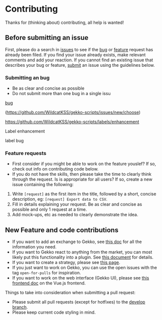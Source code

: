 # Contributing
Thanks for (thinking about) contributing, all help is wanted!

## Before submitting an issue
First, please do a search in [issues](https://github.com/WildcatKSS/gekko-scripts/issues) to see if the [bug](https://github.com/WildcatKSS/gekko-scripts/labels/bug) or [feature](https://github.com/WildcatKSS/gekko-scripts/labels/enhancement) request has already been filed. If you find your issue already exists, make relevant comments and add your reaction. If you cannot find an existing issue that describes your bug or feature, [submit](https://github.com/WildcatKSS/gekko-scripts/issues/new/choose) an issue using the guidelines below.

### Submitting an bug
* Be as clear and concise as possible
* Do not submit more than one bug in a single issu

[bug](https://github.com/WildcatKSS/gekko-scripts/issues/new?assignees=&labels=&template=bug_report.md&title=)


(https://github.com/WildcatKSS/gekko-scripts/issues/new/choose)


https://github.com/WildcatKSS/gekko-scripts/labels/enhancement

Label enhancement

label bug

### Feature requests
* First consider if you might be able to work on the feature youslef? If so, check out info on contributing code below.
* If you do not have the skills, then please take the time to clearly think through the request. Is is appropriate for all users?  If so, create a new issue containing the following:

1. Write `[request]` as the first item in the title, followed by a short, concise description, eg: `[request] Export data to CSV`.
2. Fill in details explaining your request.  Be as clear and concise as possible and only 1 request at a time.
3. Add mock-ups, etc as needed to clearly demonstrate the idea.

## New Feature and code contributions

- If you want to add an exchange to Gekko, see [this doc](https://gekko.wizb.it/docs/extending/add_an_exchange.html) for all the information you need.
- If you want to Gekko react to anything from the market, you can most likely put this functionality into a plugin. See [this document](https://gekko.wizb.it/docs/internals/plugins.html) for details.
- If you want to create a strategy, please see [this page](https://gekko.wizb.it/docs/strategies/creating_a_strategy.html).
- If you just want to work on Gekko, you can use the open issues with the tag `open-for-pulls` for inspiration.
- If you want to work on the web interface (Gekko UI), please see [this frontend doc](https://gekko.wizb.it/docs/internals/gekko_ui.html) on the Vue.js frontend.

Things to take into consideration when submitting a pull request:

 - Please submit all pull requests (except for hotfixes) to the [develop branch](https://github.com/askmike/gekko/tree/develop).
 - Please keep current code styling in mind.
